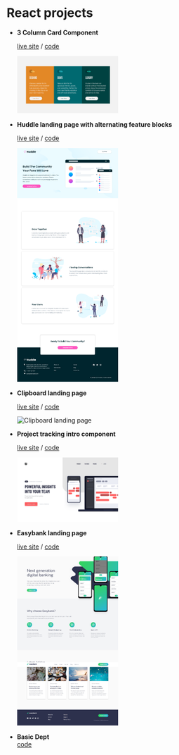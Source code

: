 # React projects

- **3 Column Card Component**    
  
   [live site](https://react-3-column-card.netlify.app/) / [code](https://github.com/amansgz/react-3-column-card-component)
  
  <img src= "https://github.com/amansgz/react-3-column-card-component/blob/28b8d0adc76a00412f864fc38a1bdee9bc848cd8/public/images/screenshot.png" title= "" alt= "" width= "230">       

   
- **Huddle landing page with alternating feature blocks**
  
    [live site](https://react-huddle-landing-page.netlify.app/) / [code](https://github.com/amansgz/react-huddle-landing-page)
  
  <img src= "https://github.com/amansgz/react-huddle-landing-page/blob/b28b5c6e1e596ab07938d3230717a26d87a75200/public/assets/preview.png" title= "Huddle landing page with alternating feature blocks" alt= "Huddle landing page with alternating feature blocks" width= "230">          


- **Clipboard landing page**

  [live site](https://react-clipboard-landing-page.netlify.app/) / [code](https://github.com/amansgz/react-clipboard-landing-page)
  
  <img src= "https://github.com/amansgz/react-clipboard-landing-page/blob/09cda320d5836c3ee92b8a085cacb5f99504e8eb/public/assets/preview.png" title= "Clipboard landing page" alt= "Clipboard landing page" width= "230">          

  

- **Project tracking intro component**

  [live site](https://react-project-tracking-intro.netlify.app/) / [code](https://github.com/amansgz/react-project-tracking-intro)
  
  <img src= "https://github.com/amansgz/react-project-tracking-intro/blob/3828d348edb973dbfaacef25041f2cbbdad569f5/public/preview.png" title= "Project tracking intro component" alt= "Project tracking intro component" width= "230">          


- **Easybank landing page**

   [live site](https://easybank-landing-page-with-react.netlify.app/) / [code](https://github.com/amansgz/react-easybank-landing-page)
    
   <img src= "https://github.com/amansgz/react-easybank-landing-page/blob/2211d6ec12e4179b64999c90aab134b3112fc5c1/public/assets/preview.png" title= "easybank landing page" alt= "easybank landing page" width= "230">    

- **Basic Dept**    
  [code](https://github.com/amansgz/react-basic-dept-practice)

  
